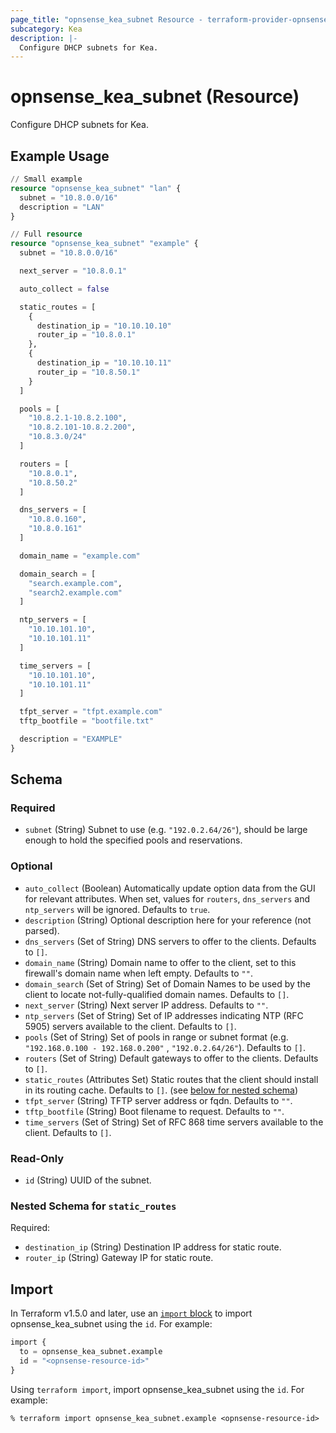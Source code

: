 ```yaml
---
page_title: "opnsense_kea_subnet Resource - terraform-provider-opnsense"
subcategory: Kea
description: |-
  Configure DHCP subnets for Kea.
---
```


# opnsense_kea_subnet (Resource)

Configure DHCP subnets for Kea.

## Example Usage

```terraform
// Small example
resource "opnsense_kea_subnet" "lan" {
  subnet = "10.8.0.0/16"
  description = "LAN"
}

// Full resource
resource "opnsense_kea_subnet" "example" {
  subnet = "10.8.0.0/16"

  next_server = "10.8.0.1"

  auto_collect = false

  static_routes = [
    {
      destination_ip = "10.10.10.10"
      router_ip = "10.8.0.1"
    },
    {
      destination_ip = "10.10.10.11"
      router_ip = "10.8.50.1"
    }
  ]

  pools = [
    "10.8.2.1-10.8.2.100",
    "10.8.2.101-10.8.2.200",
    "10.8.3.0/24"
  ]

  routers = [
    "10.8.0.1",
    "10.8.50.2"
  ]

  dns_servers = [
    "10.8.0.160",
    "10.8.0.161"
  ]

  domain_name = "example.com"

  domain_search = [
    "search.example.com",
    "search2.example.com"
  ]

  ntp_servers = [
    "10.10.101.10",
    "10.10.101.11"
  ]

  time_servers = [
    "10.10.101.10",
    "10.10.101.11"
  ]

  tfpt_server = "tfpt.example.com"
  tftp_bootfile = "bootfile.txt"

  description = "EXAMPLE"
}
```

<!-- schema generated by tfplugindocs -->
## Schema

### Required

- `subnet` (String) Subnet to use (e.g. `"192.0.2.64/26"`), should be large enough to hold the specified pools and reservations.

### Optional

- `auto_collect` (Boolean) Automatically update option data from the GUI for relevant attributes. When set, values for `routers`, `dns_servers` and `ntp_servers` will be ignored. Defaults to `true`.
- `description` (String) Optional description here for your reference (not parsed).
- `dns_servers` (Set of String) DNS servers to offer to the clients. Defaults to `[]`.
- `domain_name` (String) Domain name to offer to the client, set to this firewall's domain name when left empty. Defaults to `""`.
- `domain_search` (Set of String) Set of Domain Names to be used by the client to locate not-fully-qualified domain names. Defaults to `[]`.
- `next_server` (String) Next server IP address. Defaults to `""`.
- `ntp_servers` (Set of String) Set of IP addresses indicating NTP (RFC 5905) servers available to the client. Defaults to `[]`.
- `pools` (Set of String) Set of pools in range or subnet format (e.g. `"192.168.0.100 - 192.168.0.200"` , `"192.0.2.64/26"`). Defaults to `[]`.
- `routers` (Set of String) Default gateways to offer to the clients. Defaults to `[]`.
- `static_routes` (Attributes Set) Static routes that the client should install in its routing cache. Defaults to `[]`. (see [below for nested schema](#nestedatt--static_routes))
- `tfpt_server` (String) TFTP server address or fqdn. Defaults to `""`.
- `tftp_bootfile` (String) Boot filename to request. Defaults to `""`.
- `time_servers` (Set of String) Set of RFC 868 time servers available to the client. Defaults to `[]`.

### Read-Only

- `id` (String) UUID of the subnet.

<a id="nestedatt--static_routes"></a>
### Nested Schema for `static_routes`

Required:

- `destination_ip` (String) Destination IP address for static route.
- `router_ip` (String) Gateway IP for static route.

## Import

In Terraform v1.5.0 and later, use an [`import` block](https://developer.hashicorp.com/terraform/language/import) to import opnsense_kea_subnet using the `id`. For example:

```terraform
import {
  to = opnsense_kea_subnet.example
  id = "<opnsense-resource-id>"
}
```

Using `terraform import`, import opnsense_kea_subnet using the `id`. For example:

```console
% terraform import opnsense_kea_subnet.example <opnsense-resource-id>
```